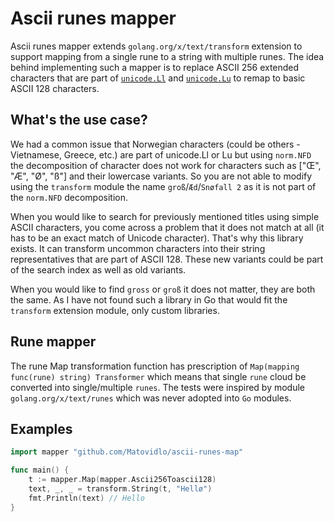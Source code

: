 # Ascii runes mapper
Ascii runes mapper extends `golang.org/x/text/transform` extension to support mapping from a single rune to a string with multiple runes. 
The idea behind implementing such a mapper is to replace ASCII 256 extended characters that are part of [`unicode.Ll`](https://www.compart.com/en/unicode/category/Ll) and [`unicode.Lu`](https://www.compart.com/en/unicode/category/Lu) to remap to basic ASCII 128 characters.

## What's the use case?
We had a common issue that Norwegian characters (could be others - Vietnamese, Greece, etc.) are part of unicode.Ll or Lu but using `norm.NFD` the decomposition of character does not work for characters such as ["Œ", "Æ", "Ø", "ß"] and their lowercase variants. So you are not able to modify using the `transform` module the name `groß`/`Æd`/`Snøfall 2` as it is not part of the `norm.NFD` decomposition.

When you would like to search for previously mentioned titles using simple ASCII characters, you come across a problem that it does not match at all (it has to be an exact match of Unicode character). That's why this library exists. It can transform uncommon characters into their string representatives that are part of ASCII 128. These new variants could be part of the search index as well as old variants.

When you would like to find `gross` or `groß` it does not matter, they are both the same. As I have not found such a library in Go that would fit the `transform` extension module, only custom libraries.

## Rune mapper
The rune Map transformation function has prescription of `Map(mapping func(rune) string) Transformer` which means that single `rune` cloud be converted into single/multiple `runes`. The tests were inspired by module `golang.org/x/text/runes` which was never adopted into `Go` modules.

## Examples
```go
import mapper "github.com/Matovidlo/ascii-runes-map"

func main() {
    t := mapper.Map(mapper.Ascii256Toascii128)
    text, _, _ = transform.String(t, "Hellø")
    fmt.Println(text) // Hello
}
```


